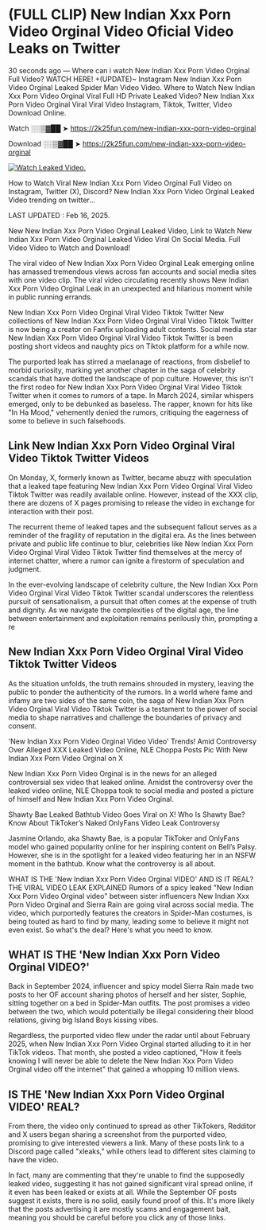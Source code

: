 # (FULL CLIP) New Indian Xxx Porn Video Orginal Video Oficial Video Leaks on Twitter

30 seconds ago — Where can i watch New Indian Xxx Porn Video Orginal Full Video? WATCH HERE! +(UPDATE)~ Instagram New Indian Xxx Porn Video Orginal Leaked Spider Man Video Video. Where to Watch New Indian Xxx Porn Video Orginal Viral Full HD Private Leaked Video? New Indian Xxx Porn Video Orginal Viral Viral Video Instagram, Tiktok, Twitter, Video Download Online.

Watch ░░▒▓██ ➤ https://2k25fun.com/new-indian-xxx-porn-video-orginal

Download ░░▒▓██ ➤ https://2k25fun.com/new-indian-xxx-porn-video-orginal

[![Watch Leaked Video.](https://miro.medium.com/v2/resize:fit:828/format:webp/1*cilzJN44JGOrTw9NJCrNHA.gif "Watch Leaked Video")](https://2k25fun.com/new-indian-xxx-porn-video-orginal)

How to Watch Viral New Indian Xxx Porn Video Orginal Full Video on Instagram, Twitter (X), Discord? New Indian Xxx Porn Video Orginal Leaked Video trending on twitter...

LAST UPDATED : Feb 16, 2025.

New New Indian Xxx Porn Video Orginal Leaked Video, Link to Watch New Indian Xxx Porn Video Orginal Leaked Video Viral On Social Media. Full Video Video to Watch and Download!

The viral video of New Indian Xxx Porn Video Orginal Leak emerging online has amassed tremendous views across fan accounts and social media sites with one video clip. The viral video circulating recently shows New Indian Xxx Porn Video Orginal Leak in an unexpected and hilarious moment while in public running errands.

New Indian Xxx Porn Video Orginal Viral Video Tiktok Twitter New collections of New Indian Xxx Porn Video Orginal Viral Video Tiktok Twitter is now being a creator on Fanfix uploading adult contents. Social media star New Indian Xxx Porn Video Orginal Viral Video Tiktok Twitter is been posting short videos and naughty pics on Tiktok platform for a while now.

The purported leak has stirred a maelanage of reactions, from disbelief to morbid curiosity, marking yet another chapter in the saga of celebrity scandals that have dotted the landscape of pop culture. However, this isn't the first rodeo for New Indian Xxx Porn Video Orginal Viral Video Tiktok Twitter when it comes to rumors of a tape. In March 2024, similar whispers emerged, only to be debunked as baseless. The rapper, known for hits like "In Ha Mood," vehemently denied the rumors, critiquing the eagerness of some to believe in such falsehoods.

## Link New Indian Xxx Porn Video Orginal Viral Video Tiktok Twitter Videos

On Monday, X, formerly known as Twitter, became abuzz with speculation that a leaked tape featuring New Indian Xxx Porn Video Orginal Viral Video Tiktok Twitter was readily available online. However, instead of the XXX clip, there are dozens of X pages promising to release the video in exchange for interaction with their post.

The recurrent theme of leaked tapes and the subsequent fallout serves as a reminder of the fragility of reputation in the digital era. As the lines between private and public life continue to blur, celebrities like New Indian Xxx Porn Video Orginal Viral Video Tiktok Twitter find themselves at the mercy of internet chatter, where a rumor can ignite a firestorm of speculation and judgment.

In the ever-evolving landscape of celebrity culture, the New Indian Xxx Porn Video Orginal Viral Video Tiktok Twitter scandal underscores the relentless pursuit of sensationalism, a pursuit that often comes at the expense of truth and dignity. As we navigate the complexities of the digital age, the line between entertainment and exploitation remains perilously thin, prompting a re

##  New Indian Xxx Porn Video Orginal Viral Video Tiktok Twitter Videos

As the situation unfolds, the truth remains shrouded in mystery, leaving the public to ponder the authenticity of the rumors. In a world where fame and infamy are two sides of the same coin, the saga of New Indian Xxx Porn Video Orginal Viral Video Tiktok Twitter is a testament to the power of social media to shape narratives and challenge the boundaries of privacy and consent.

'New Indian Xxx Porn Video Orginal Video Video' Trends! Amid Controversy Over Alleged XXX Leaked Video Online, NLE Choppa Posts Pic With New Indian Xxx Porn Video Orginal on X

New Indian Xxx Porn Video Orginal is in the news for an alleged controversial sex video that leaked online. Amidst the controversy over the leaked video online, NLE Choppa took to social media and posted a picture of himself and New Indian Xxx Porn Video Orginal.

Shawty Bae Leaked Bathtub Video Goes Viral on X! Who Is Shawty Bae? Know About TikToker’s Naked OnlyFans Video Leak Controversy

Jasmine Orlando, aka Shawty Bae, is a popular TikToker and OnlyFans model who gained popularity online for her inspiring content on Bell’s Palsy. However, she is in the spotlight for a leaked video featuring her in an NSFW moment in the bathtub. Know what the controversy is all about.

WHAT IS THE 'New Indian Xxx Porn Video Orginal VIDEO' AND IS IT REAL? THE VIRAL VIDEO LEAK EXPLAINED Rumors of a spicy leaked "New Indian Xxx Porn Video Orginal video" between sister influencers New Indian Xxx Porn Video Orginal and Sierra Rain are going viral across social media. The video, which purportedly features the creators in Spider-Man costumes, is being touted as hard to find by many, leading some to believe it might not even exist. So what's the deal? Here's what you need to know.

## WHAT IS THE 'New Indian Xxx Porn Video Orginal VIDEO?'

Back in September 2024, influencer and spicy model Sierra Rain made two posts to her OF account sharing photos of herself and her sister, Sophie, sitting together on a bed in Spider-Man outfits. The post promises a video between the two, which would potentially be illegal considering their blood relations, giving big Island Boys kissing vibes.

Regardless, the purported video flew under the radar until about February 2025, when New Indian Xxx Porn Video Orginal started alluding to it in her TikTok videos. That month, she posted a video captioned, "How it feels knowing I will never be able to delete the New Indian Xxx Porn Video Orginal video off the internet" that gained a whopping 10 million views.

## IS THE 'New Indian Xxx Porn Video Orginal VIDEO' REAL?

From there, the video only continued to spread as other TikTokers, Redditor and X users began sharing a screenshot from the purported video, promising to give interested viewers a link. Many of these posts link to a Discord page called "xleaks," while others lead to different sites claiming to have the video.

In fact, many are commenting that they're unable to find the supposedly leaked video, suggesting it has not gained significant viral spread online, if it even has been leaked or exists at all. While the September OF posts suggest it exists, there is no solid, easily found proof of this. It's more likely that the posts advertising it are mostly scams and engagement bait, meaning you should be careful before you click any of those links.